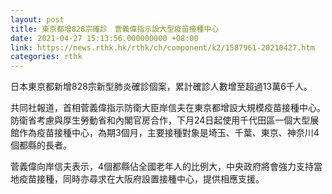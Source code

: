 ```yaml
---
layout: post
title: 東京都增828宗確診　菅義偉指示設大型疫苗接種中心
date: 2021-04-27 15:13:56.000000000 +08:00
link: https://news.rthk.hk/rthk/ch/component/k2/1587961-20210427.htm
categories: rthk
---
```


日本東京都新增828宗新型肺炎確診個案，累計確診人數增至超過13萬6千人。

共同社報道，首相菅義偉指示防衛大臣岸信夫在東京都增設大規模疫苗接種中心。防衛省考慮與厚生勞動省和內閣官房合作，下月24日起使用千代田區一個大型展館作為疫苗接種中心，為期3個月，主要接種對象是埼玉、千葉、東京、神奈川4個都縣的長者。

菅義偉向岸信夫表示，4個都縣佔全國老年人的比例大，中央政府將會強力支持當地疫苗接種，同時亦尋求在大阪府設置接種中心，提供相應支援。
